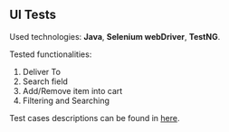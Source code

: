 ## UI Tests

Used technologies: **Java**, **Selenium webDriver**, **TestNG**.

Tested functionalities:
1.	Deliver To 
2.	Search field 
3.	Add/Remove item into cart 
4.	Filtering and Searching 

Test cases descriptions can be found in [here](test_cases_description.pdf).
